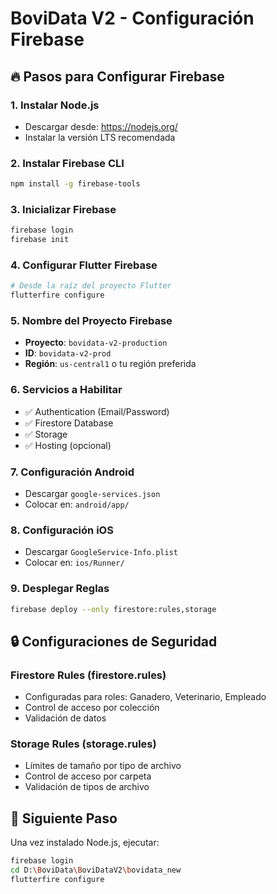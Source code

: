 # BoviData V2 - Configuración Firebase

## 🔥 Pasos para Configurar Firebase

### 1. Instalar Node.js
- Descargar desde: https://nodejs.org/
- Instalar la versión LTS recomendada

### 2. Instalar Firebase CLI
```bash
npm install -g firebase-tools
```

### 3. Inicializar Firebase
```bash
firebase login
firebase init
```

### 4. Configurar Flutter Firebase
```bash
# Desde la raíz del proyecto Flutter
flutterfire configure
```

### 5. Nombre del Proyecto Firebase
- **Proyecto**: `bovidata-v2-production`
- **ID**: `bovidata-v2-prod`
- **Región**: `us-central1` o tu región preferida

### 6. Servicios a Habilitar
- ✅ Authentication (Email/Password)
- ✅ Firestore Database
- ✅ Storage
- ✅ Hosting (opcional)

### 7. Configuración Android
- Descargar `google-services.json`
- Colocar en: `android/app/`

### 8. Configuración iOS
- Descargar `GoogleService-Info.plist`
- Colocar en: `ios/Runner/`

### 9. Desplegar Reglas
```bash
firebase deploy --only firestore:rules,storage
```

## 🔒 Configuraciones de Seguridad

### Firestore Rules (firestore.rules)
- Configuradas para roles: Ganadero, Veterinario, Empleado
- Control de acceso por colección
- Validación de datos

### Storage Rules (storage.rules)
- Límites de tamaño por tipo de archivo
- Control de acceso por carpeta
- Validación de tipos de archivo

## 🚀 Siguiente Paso
Una vez instalado Node.js, ejecutar:
```bash
firebase login
cd D:\BoviData\BoviDataV2\bovidata_new
flutterfire configure
```